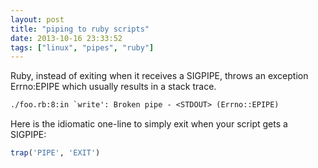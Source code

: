 ```yaml
---
layout: post
title: "piping to ruby scripts"
date: 2013-10-16 23:33:52
tags: ["linux", "pipes", "ruby"]
---
```


Ruby, instead of exiting when it receives a SIGPIPE, throws an exception
Errno:EPIPE which usually results in a stack trace.

```txt
./foo.rb:8:in `write': Broken pipe - <STDOUT> (Errno::EPIPE)
```

Here is the idiomatic one-line to simply exit when your script gets a SIGPIPE:
```ruby
trap('PIPE', 'EXIT')
```
